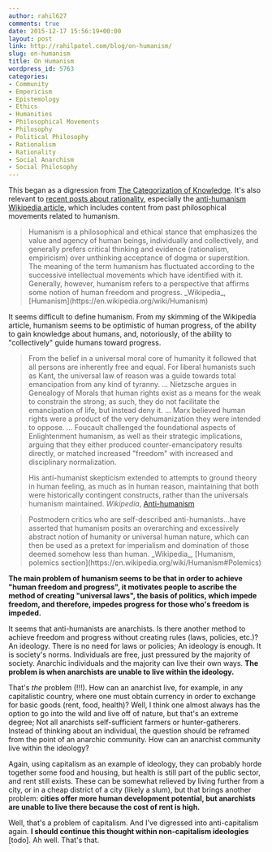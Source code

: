 ```yaml
---
author: rahil627
comments: true
date: 2015-12-17 15:56:19+00:00
layout: post
link: http://rahilpatel.com/blog/on-humanism/
slug: on-humanism
title: On Humanism
wordpress_id: 5763
categories:
- Community
- Empericism
- Epistemology
- Ethics
- Humanities
- Philosophical Movements
- Philosophy
- Political Philosophy
- Rationalism
- Rationality
- Social Anarchism
- Social Philosophy
---
```


This began as a digression from [The Categorization of Knowledge](http://www.rahilpatel.com/blog/the-categorization-of-knowledge). It's also relevant to [recent posts about rationality](http://www.rahilpatel.com/blog/valuable-things-ive-written#criticism_capitalism_communication_rationality), especially the [anti-humanism Wikipedia article](https://en.wikipedia.org/wiki/Antihumanism), which includes content from past philosophical movements related to humanism.



<blockquote>Humanism is a philosophical and ethical stance that emphasizes the value and agency of human beings, individually and collectively, and generally prefers critical thinking and evidence (rationalism, empiricism) over unthinking acceptance of dogma or superstition. The meaning of the term humanism has fluctuated according to the successive intellectual movements which have identified with it. Generally, however, humanism refers to a perspective that affirms some notion of human freedom and progress.
_Wikipedia_, [Humanism](https://en.wikipedia.org/wiki/Humanism)</blockquote>



It seems difficult to define humanism. From my skimming of the Wikipedia article, humanism seems to be optimistic of human progress, of the ability to gain knowledge about humans, and, notoriously, of the ability to "collectively" guide humans toward progress.



<blockquote>From the belief in a universal moral core of humanity it followed that all persons are inherently free and equal. For liberal humanists such as Kant, the universal law of reason was a guide towards total emancipation from any kind of tyranny.
...
Nietzsche argues in Genealogy of Morals that human rights exist as a means for the weak to constrain the strong; as such, they do not facilitate the emancipation of life, but instead deny it.
...
Marx believed human rights were a product of the very dehumanization they were intended to oppose.
...
Foucault challenged the foundational aspects of Enlightenment humanism, as well as their strategic implications, arguing that they either produced counter-emancipatory results directly, or matched increased "freedom" with increased and disciplinary normalization.

His anti-humanist skepticism extended to attempts to ground theory in human feeling, as much as in human reason, maintaining that both were historically contingent constructs, rather than the universals humanism maintained.
_Wikipedia_, [Anti-humanism](https://en.wikipedia.org/wiki/Antihumanism)</blockquote>





<blockquote>Postmodern critics who are self-described anti-humanists...have asserted that humanism posits an overarching and excessively abstract notion of humanity or universal human nature, which can then be used as a pretext for imperialism and domination of those deemed somehow less than human.
_Wikipedia_, [Humanism, polemics section](https://en.wikipedia.org/wiki/Humanism#Polemics)</blockquote>



**The main problem of humanism seems to be that in order to achieve "human freedom and progress", it motivates people to ascribe the method of creating "universal laws", the basis of politics, which impede freedom, and therefore, impedes progress for those who's freedom is impeded.**

It seems that anti-humanists are anarchists. Is there another method to achieve freedom and progress without creating rules (laws, policies, etc.)? An ideology. There is no need for laws or policies; An ideology is enough. It is society's norms. Individuals are free, just pressured by the majority of society. Anarchic individuals and the majority can live their own ways. **The problem is when anarchists are unable to live within the ideology.**

That's _the_ problem (!!!). How can an anarchist live, for example, in any capitalistic country, where one must obtain currency in order to exchange for basic goods (rent, food, health)? Well, I think one almost always has the option to go into the wild and live off of nature, but that's an extreme degree; Not all anarchists self-sufficient farmers or hunter-gatherers. Instead of thinking about an individual, the question should be reframed from the point of an anarchic community. How can an anarchist community live within the ideology?

Again, using capitalism as an example of ideology, they can probably horde together some food and housing, but health is still part of the public sector, and rent still exists. These can be somewhat relieved by living further from a city, or in a cheap district of a city (likely a slum), but that brings another problem: **cities offer more human development potential, but anarchists are unable to live there because the cost of rent is high.**

Well, that's a problem of capitalism. And I've digressed into anti-capitalism again. **I should continue this thought within non-capitalism ideologies** [todo]. Ah well. That's that.
